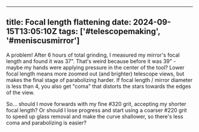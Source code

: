 
---
title: Focal length flattening
date: 2024-09-15T13:05:10Z
tags: ['#telescopemaking', '#meniscusmirror']
---

A problem! After 6 hours of total grinding, I measured my mirror's focal length and found it was 37". That's weird because before it was 39" - maybe my hands were applying pressure in the center of the tool? Lower focal length means more zoomed out (and brighter) telescope views, but makes the final stage of parabolizing harder. If focal length / mirror diameter is less than 4, you also get "coma" that distorts the stars towards the edges of the view.

So... should I move forwards with my fine #320 grit, accepting my shorter focal length? Or should I lose progress and start using a coarser #220 grit to speed up glass removal and make the curve shallower, so there's less coma and parabolizing is easier?

 
